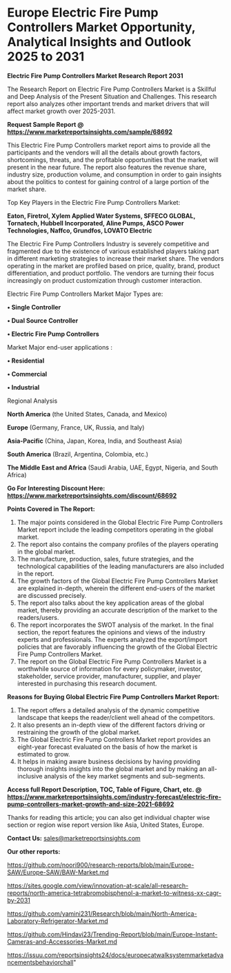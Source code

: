 # Europe Electric Fire Pump Controllers Market Opportunity, Analytical Insights and Outlook 2025 to 2031

<strong>Electric Fire Pump Controllers Market Research Report 2031</strong>

The Research Report on Electric Fire Pump Controllers Market is a Skillful and Deep Analysis of the Present Situation and Challenges. This research report also analyzes other important trends and market drivers that will affect market growth over 2025-2031.

<strong>Request Sample Report @ <a href=https://www.marketreportsinsights.com/sample/68692>https://www.marketreportsinsights.com/sample/68692</a></strong>

This Electric Fire Pump Controllers market report aims to provide all the participants and the vendors will all the details about growth factors, shortcomings, threats, and the profitable opportunities that the market will present in the near future. The report also features the revenue share, industry size, production volume, and consumption in order to gain insights about the politics to contest for gaining control of a large portion of the market share.

Top Key Players in the Electric Fire Pump Controllers Market:

<strong>Eaton, Firetrol, Xylem Applied Water Systems, SFFECO GLOBAL, Tornatech, Hubbell Incorporated, Aline Pumps, ASCO Power Technologies, Naffco, Grundfos, LOVATO Electric</strong>

The Electric Fire Pump Controllers Industry is severely competitive and fragmented due to the existence of various established players taking part in different marketing strategies to increase their market share. The vendors operating in the market are profiled based on price, quality, brand, product differentiation, and product portfolio. The vendors are turning their focus increasingly on product customization through customer interaction.

Electric Fire Pump Controllers Market Major Types are:

<strong>• Single Controller

• Dual Source Controller

• Electric Fire Pump Controllers</strong>

Market Major end-user applications :

<strong>• Residential

• Commercial

• Industrial</strong>

Regional Analysis

</u><strong><b>North America</b></strong> (the United States, Canada, and Mexico)

<strong><b>Europe </b></strong>(Germany, France, UK, Russia, and Italy)

<strong><b>Asia-Pacific</b></strong> (China, Japan, Korea, India, and Southeast Asia)

<strong><b>South America</b></strong> (Brazil, Argentina, Colombia, etc.)

<strong><b>The Middle East and Africa</b></strong> (Saudi Arabia, UAE, Egypt, Nigeria, and South Africa)

<strong>Go For Interesting Discount Here: <a href=https://www.marketreportsinsights.com/discount/68692>https://www.marketreportsinsights.com/discount/68692</a></strong>

<strong>Points Covered in The Report:</strong>
<ol>
  <li>The major points considered in the Global Electric Fire Pump Controllers Market report include the leading competitors operating in the global market.</li>
  <li>The report also contains the company profiles of the players operating in the global market.</li>
  <li>The manufacture, production, sales, future strategies, and the technological capabilities of the leading manufacturers are also included in the report.</li>
  <li>The growth factors of the Global Electric Fire Pump Controllers Market are explained in-depth, wherein the different end-users of the market are discussed precisely.</li>
  <li>The report also talks about the key application areas of the global market, thereby providing an accurate description of the market to the readers/users.</li>
  <li>The report incorporates the SWOT analysis of the market. In the final section, the report features the opinions and views of the industry experts and professionals. The experts analyzed the export/import policies that are favorably influencing the growth of the Global Electric Fire Pump Controllers Market.</li>
  <li>The report on the Global Electric Fire Pump Controllers Market is a worthwhile source of information for every policymaker, investor, stakeholder, service provider, manufacturer, supplier, and player interested in purchasing this research document.</li>
</ol>
<strong>Reasons for Buying Global Electric Fire Pump Controllers Market Report:</strong>

<ol>
  <li>The report offers a detailed analysis of the dynamic competitive landscape that keeps the reader/client well ahead of the competitors.</li>
  <li>It also presents an in-depth view of the different factors driving or restraining the growth of the global market.</li>
  <li>The Global Electric Fire Pump Controllers Market report provides an eight-year forecast evaluated on the basis of how the market is estimated to grow.</li>
  <li>It helps in making aware business decisions by having providing thorough insights insights into the global market and by making an all-inclusive analysis of the key market segments and sub-segments.</li>
</ol>
<strong>Access full Report Description, TOC, Table of Figure, Chart, etc. @ <a href=https://www.marketreportsinsights.com/industry-forecast/electric-fire-pump-controllers-market-growth-and-size-2021-68692>https://www.marketreportsinsights.com/industry-forecast/electric-fire-pump-controllers-market-growth-and-size-2021-68692</a></strong>


Thanks for reading this article; you can also get individual chapter wise section or region wise report version like Asia, United States, Europe.

<strong>Contact Us:</strong>
sales@marketreportsinsights.com

<strong>Our other reports:</strong>

<a href=https://github.com/noori900/research-reports/blob/main/Europe-SAW/Europe-SAW/BAW-Market.md>https://github.com/noori900/research-reports/blob/main/Europe-SAW/Europe-SAW/BAW-Market.md</a>

<a href=https://sites.google.com/view/innovation-at-scale/all-research-reports/north-america-tetrabromobisphenol-a-market-to-witness-xx-cagr-by-2031>https://sites.google.com/view/innovation-at-scale/all-research-reports/north-america-tetrabromobisphenol-a-market-to-witness-xx-cagr-by-2031</a>

<a href=https://github.com/yamini231/Research/blob/main/North-America-Laboratory-Refrigerator-Market.md>https://github.com/yamini231/Research/blob/main/North-America-Laboratory-Refrigerator-Market.md</a>

<a href=https://github.com/Hindavi23/Trending-Report/blob/main/Europe-Instant-Cameras-and-Accessories-Market.md>https://github.com/Hindavi23/Trending-Report/blob/main/Europe-Instant-Cameras-and-Accessories-Market.md</a>

<a href=https://issuu.com/reportsinsights24/docs/europecatwalksystemmarketadvancementsbehaviorchall>https://issuu.com/reportsinsights24/docs/europecatwalksystemmarketadvancementsbehaviorchall</a>"

